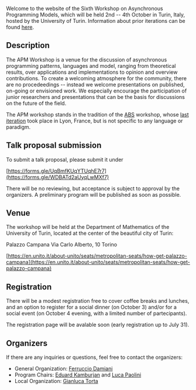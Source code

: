 Welcome to the website of the Sixth Workshop on Asynchronous Programming Models, which will be held 2nd -- 4th October in Turin, Italy, hosted by the University of Turin.
Information about prior iterations can be found [here](https://abs-models.org/publications/). 


## Description
The APM Workshop is a venue for the discussion of asynchronous programming patterns, languages and model, ranging from theoretical results, over applications and implementations to opinion and overview contributions. To create a welcoming atmosphere for the community, there are no procedeedings -- instead we welcome presentations on published, on-going or envisioned work. We especially encourage the participation of junior researchers and presentations that can be the basis for discussions on the future of the field.

The APM workshop stands in the tradition of the [ABS](https://abs-models.org) workshop, whose [last iteration](http://edkamb.github.io/ABS_23) took place in Lyon, France, but is not specific to any language or paradigm. 

## Talk proposal submission
 
To submit a talk proposal, please submit it under 

  [https://forms.gle/UqBmfKUqYTUqhE7r7](https://forms.gle/WDBATd2aUyqLwMXf7)

There will be no reviewing, but acceptance is subject to approval by the organizers. A preliminary program will be published as soon as possible. 

## Venue

The workshop will be held at the Department of Mathematics of the University of Turin, located at the center of the beautiful city of Turin: 

Palazzo Campana
Via Carlo Alberto, 10
Torino

[https://en.unito.it/about-unito/seats/metropolitan-seats/how-get-palazzo-campana](https://en.unito.it/about-unito/seats/metropolitan-seats/how-get-palazzo-campana)

## Registration 

There will be a modest registration free to cover coffee breaks and lunches, and an option to register for a social dinner (on October 3) and/or for a social event (on October 4 evening, with a limited number of partecipants).

The registration page will be avalable soon (early registration up to July 31).

## Organizers
If there are any inquiries or questions, feel free to contact the organizers:
 * General Organization: [Ferruccio Damiani](mailto:ferruccio.damiani@unito.it)
 * Program Chairs: [Eduard Kamburjan](mailto:eduard@ifi.uio.no) and [Luca Paolini](mailto:luca.paolini@unito.it)
 * Local Organization: [Gianluca Torta](http://www.di.unito.it/~torta/)
